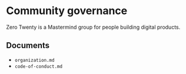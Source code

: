 # Community governance

Zero Twenty is a Mastermind group for people building digital products.

## Documents
* `organization.md`
* `code-of-conduct.md`
